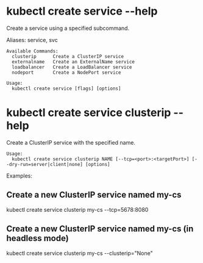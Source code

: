 # kubectl create service --help

Create a service using a specified subcommand.

Aliases:
service, svc

```
Available Commands:
  clusterip      Create a ClusterIP service
  externalname   Create an ExternalName service
  loadbalancer   Create a LoadBalancer service
  nodeport       Create a NodePort service

Usage:
  kubectl create service [flags] [options]
```


# kubectl create service clusterip --help

Create a ClusterIP service with the specified name.

```
Usage:
  kubectl create service clusterip NAME [--tcp=<port>:<targetPort>] [--dry-run=server|client|none] [options]
```

Examples:
  ## Create a new ClusterIP service named my-cs
  kubectl create service clusterip my-cs --tcp=5678:8080
  
  ## Create a new ClusterIP service named my-cs (in headless mode)
  kubectl create service clusterip my-cs --clusterip="None"

